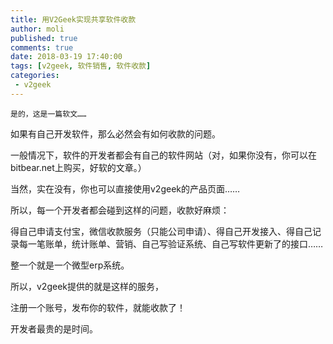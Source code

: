```yaml
---
title: 用V2Geek实现共享软件收款
author: moli
published: true
comments: true
date: 2018-03-19 17:40:00
tags: [v2geek, 软件销售, 软件收款]
categories:
 - v2geek
---
```


```
是的，这是一篇软文……
```

如果有自己开发软件，那么必然会有如何收款的问题。

一般情况下，软件的开发者都会有自己的软件网站（对，如果你没有，你可以在bitbear.net上购买，好软的文章。）

当然，实在没有，你也可以直接使用v2geek的产品页面……

所以，每一个开发者都会碰到这样的问题，收款好麻烦：

得自己申请支付宝，微信收款服务（只能公司申请）、得自己开发接入、得自己记录每一笔账单，统计账单、营销、自己写验证系统、自己写软件更新了的接口……

整一个就是一个微型erp系统。

所以，v2geek提供的就是这样的服务，

注册一个账号，发布你的软件，就能收款了！

开发者最贵的是时间。

